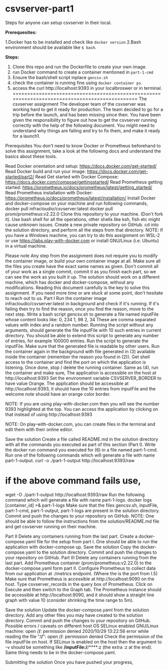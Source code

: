 # csvserver-part1

Steps for anyone can setup csvserver in their local.

**Prerequesites:**

1.Docker has to be installed and check like `docker version`
2.Bash environment should be available like `$ bash`.

**Steps:**

1. Clone this repo and run the Dockerfile to create your own image.
2. run Docker command to create a container mentioned in `part-1-cmd`
3. Ensure the bash/shell script inplace `gencsv.sh`
4. check the container is running fine using `docker container ps`.
5. access the curl http://localhost:9393 in your localbroswer or in terminal.
==============================================================================================
The csvserver assignment
The developer team of the csvserver was working hard to get it ready for production. The team decided to go for a trip before the launch, and has been missing since then. You have been given the responsibility to figure out how to get the csvserver running correctly with the help of the following document. You might need to understand why things are failing and try to fix them, and make it ready for a launch1.

Prerequisites
You don't need to know Docker or Prometheus beforehand to solve this assignment, take a look at the following docs and understand the basics about these tools.

Read Docker orientation and setup: https://docs.docker.com/get-started/
Read Docker build and run your image: https://docs.docker.com/get-started/part2/
Read Get started with Docker Compose: https://docs.docker.com/compose/gettingstarted/
Read Prometheus getting started: https://prometheus.io/docs/prometheus/latest/getting_started/
Read Prometheus installation with Docker: https://prometheus.io/docs/prometheus/latest/installation/
Install Docker and docker-compose on your machine and run following commands,
docker pull infracloudio/csvserver:latest
docker pull prom/prometheus:v2.22.0
Clone this repository to your machine. (Don't fork it).
Use bash shell for all the operations, other shells like ksh, fish etc might cause unknown issues.
Create a new private repository on GitHub.
cd into the solution directory, and perform all the steps from that directory.
NOTE: If you have a Windows machine, you can try to do this assignment on WSL-2 or use https://labs.play-with-docker.com or install GNU/Linux (i.e. Ubuntu) in a virtual machine.

Please note
Any step from the assignment does not require you to modify the container image, or build your own container image at all.
Make sure all the files you create have the exact same names as given.
Don't commit all of your work as a single commit, commit it as you finish each part, so we can see the work as you built it up.
The solution should work on a different machine, which has docker and docker-compose, without any modifications.
Reading this document carefully is the key to solve this assignment.
If you need more time or are stuck at some point, don't hesitate to reach out to us.
Part I
Run the container image infracloudio/csvserver:latest in background and check if it's running.
If it's failing then try to find the reason, once you find the reason, move to the next step.
Write a bash script gencsv.sh to generate a file named inputFile whose content looks like:
0, 234
1, 98
2, 34
These are comma separated values with index and a random number.
Running the script without any arguments, should generate the file inputFile with 10 such entries in current directory.
You should be able to extend this script to generate any number of entries, for example 100000 entries.
Run the script to generate the inputFile. Make sure that the generated file is readable by other users.
Run the container again in the background with file generated in (3) available inside the container (remember the reason you found in (2)).
Get shell access to the container and find the port on which the application is listening. Once done, stop / delete the running container.
Same as (4), run the container and make sure,
The application is accessible on the host at http://localhost:9393
Set the environment variable CSVSERVER_BORDER to have value Orange.
The application should be accessible at http://localhost:9393, it should have the 10 entries from inputFile and the welcome note should have an orange color border.

NOTE: If you are using play-with-docker.com then you will see the number 9393 highlighted at the top. You can access the application by clicking on that instead of using http://localhost:9393

NOTE: On play-with-docker.com, you can create files in the terminal and edit them with their online editor.

Save the solution
Create a file called README.md in the solution directory with all the commands you executed as part of this section (Part I).
Write the docker run command you executed for (6) in a file named part-1-cmd.
Run one of the following commands which will generate a file with name part-1-output.
curl -o ./part-1-output http://localhost:9393/raw
# if the above command fails use,
wget -O ./part-1-output http://localhost:9393/raw
Run the following command which will generate a file with name part-1-logs.
docker logs [container_id] >& part-1-logs
Make sure that the files gencsv.sh, inputFile, part-1-cmd, part-1-output, part-1-logs are present in the solution directory.
Commit and push the changes to your repository on GitHub.
NOTE: One should be able to follow the instructions from the solution/README.md file and get csvserver running on their machine.

Part II
Delete any containers running from the last part.
Create a docker-compose.yaml file for the setup from part I.
One should be able to run the application with docker-compose up.
Save the solution
Copy the docker-compose.yaml to the solution directory.
Commit and push the changes to your repository on GitHub.
Part III
Delete any containers running from the last part.
Add Prometheus container (prom/prometheus:v2.22.0) to the docker-compose.yaml form part II.
Configure Prometheus to collect data from our application at <application>:<port>/metrics endpoint. (Where the <port> is the port from I.5)
Make sure that Prometheus is accessible at http://localhost:9090 on the host.
Type csvserver_records in the query box of Prometheus. Click on Execute and then switch to the Graph tab.
The Prometheus instance should be accessible at http://localhost:9090, and it should show a straight line graph with value 10 (consider shrinking the time range to 5m).

Save the solution
Update the docker-compose.yaml from the solution directory.
Add any other files you may have created to the solution directory.
Commit and push the changes to your repository on GitHub.
Possible errors / caveats on different host OS
SELinux enabled GNU/Linux machine: open /****/****: permission denied
2020/10/29 13:22:56 error while reading the file "/****/****": open /****/****: permission denied
Check the permission of the file inputFile on host. If SELinux is enabled on the host then the argument to -v should be something like ****/inputFile:/****/****:z (the extra :z at the end). Same thing needs to be in the docker-compose.yaml.

Submitting the solution
Once you have pushed your progress,

